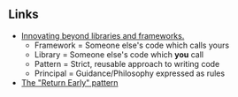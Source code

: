 ## Links
- [Innovating beyond libraries and frameworks. ](https://nilsnh.no/2022/04/09/innovating-beyond-libraries-and-frameworks/)
	- Framework = Someone else's code which calls yours
	- Library = Someone else's code which **you** call
	- Pattern = Strict, reusable approach to writing code
	- Principal = Guidance/Philosophy expressed as rules
- [The "Return Early" pattern](https://www.itamarweiss.com/personal/2018/02/28/return-early-pattern.html)
